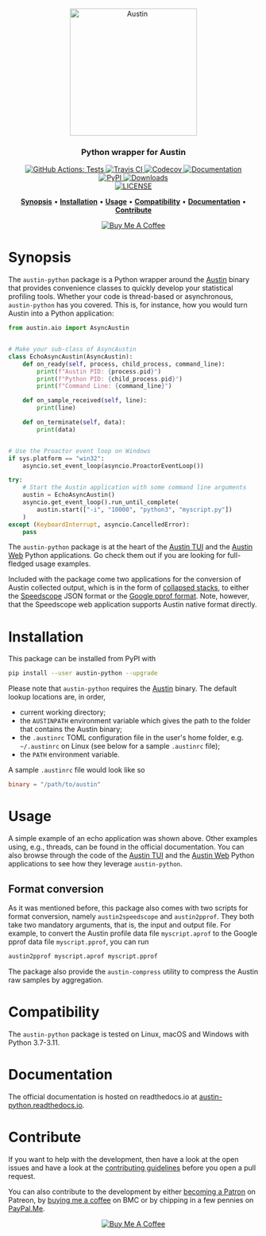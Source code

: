 <p align="center">
  <br/>
  <img src="docs/source/images/logo.png"
       alt="Austin"
       height="256px" />
  <br/>
</p>

<h3 align="center">Python wrapper for Austin</h3>

<p align="center">
  <a href="https://github.com/P403n1x87/austin-python/actions?workflow=Tests">
    <img src="https://github.com/P403n1x87/austin-python/workflows/Tests/badge.svg"
         alt="GitHub Actions: Tests">
  </a>
  <a href="https://travis-ci.org/P403n1x87/austin-python">
    <img src="https://travis-ci.org/P403n1x87/austin-python.svg?branch=main"
         alt="Travis CI">
  </a>
  <a href="https://codecov.io/gh/P403n1x87/austin-python">
    <img src="https://codecov.io/gh/P403n1x87/austin-python/branch/main/graph/badge.svg"
         alt="Codecov">
  </a>
  <a href="https://austin-python.readthedocs.io/">
    <img src="https://readthedocs.org/projects/austin-python/badge/"
         alt="Documentation">
  </a>
  <br/>
  <a href="https://pypi.org/project/austin-python/">
    <img src="https://img.shields.io/pypi/v/austin-python.svg"
         alt="PyPI">
  </a>
  <a href="https://pepy.tech/project/austin-python">
    <img src="https://static.pepy.tech/personalized-badge/austin-python?period=total&units=international_system&left_color=grey&right_color=blue&left_text=downloads"
         alt="Downloads" />
  <a/>
  <br/>
  <a href="https://github.com/P403n1x87/austin-python/blob/main/LICENSE.md">
    <img src="https://img.shields.io/badge/license-GPLv3-ff69b4.svg"
         alt="LICENSE">
  </a>
</p>

<p align="center">
  <a href="#synopsis"><b>Synopsis</b></a>&nbsp;&bull;
  <a href="#installation"><b>Installation</b></a>&nbsp;&bull;
  <a href="#usage"><b>Usage</b></a>&nbsp;&bull;
  <a href="#compatibility"><b>Compatibility</b></a>&nbsp;&bull;
  <a href="#documentation"><b>Documentation</b></a>&nbsp;&bull;
  <a href="#contribute"><b>Contribute</b></a>
</p>

<p align="center">
  <a href="https://www.buymeacoffee.com/Q9C1Hnm28" target="_blank">
    <img src="https://www.buymeacoffee.com/assets/img/custom_images/orange_img.png" alt="Buy Me A Coffee" />
  </a>
</p>


# Synopsis

The `austin-python` package is a Python wrapper around the [Austin] binary that
provides convenience classes to quickly develop your statistical profiling
tools. Whether your code is thread-based or asynchronous, `austin-python` has
you covered. This is, for instance, how you would turn Austin into a Python
application:

~~~ python
from austin.aio import AsyncAustin


# Make your sub-class of AsyncAustin
class EchoAsyncAustin(AsyncAustin):
    def on_ready(self, process, child_process, command_line):
        print(f"Austin PID: {process.pid}")
        print(f"Python PID: {child_process.pid}")
        print(f"Command Line: {command_line}")

    def on_sample_received(self, line):
        print(line)

    def on_terminate(self, data):
        print(data)


# Use the Proactor event loop on Windows
if sys.platform == "win32":
    asyncio.set_event_loop(asyncio.ProactorEventLoop())

try:
    # Start the Austin application with some command line arguments
    austin = EchoAsyncAustin()
    asyncio.get_event_loop().run_until_complete(
        austin.start(["-i", "10000", "python3", "myscript.py"])
    )
except (KeyboardInterrupt, asyncio.CancelledError):
    pass
~~~

The `austin-python` package is at the heart of the [Austin
TUI](https://github.com/P403n1x87/austin-tui) and the [Austin
Web](https://github.com/P403n1x87/austin-web) Python applications. Go check them
out if you are looking for full-fledged usage examples.

Included with the package come two applications for the conversion of Austin
collected output, which is in the form of [collapsed
stacks](https://github.com/brendangregg/FlameGraph), to either the
[Speedscope](https://speedscope.app/) JSON format or the [Google pprof
format](https://github.com/google/pprof). Note, however, that the Speedscope web
application supports Austin native format directly.


# Installation

This package can be installed from PyPI with

~~~ bash
pip install --user austin-python --upgrade
~~~

Please note that `austin-python` requires the [Austin] binary. The default
lookup locations are, in order,

- current working directory;
- the `AUSTINPATH` environment variable which gives the path to the folder that
  contains the Austin binary;
- the `.austinrc` TOML configuration file in the user's home folder, e.g.
  `~/.austinrc` on Linux (see below for a sample `.austinrc` file);
- the `PATH` environment variable.

A sample `.austinrc` file would look like so

~~~ toml
binary = "/path/to/austin"
~~~


# Usage

A simple example of an echo application was shown above. Other examples using,
e.g., threads, can be found in the official documentation. You can also browse
through the code of the [Austin TUI](https://github.com/P403n1x87/austin-tui)
and the [Austin Web](https://github.com/P403n1x87/austin-web) Python
applications to see how they leverage `austin-python`.

## Format conversion

As it was mentioned before, this package also comes with two scripts for format
conversion, namely `austin2speedscope` and `austin2pprof`. They both take two
mandatory arguments, that is, the input and output file. For example, to convert
the Austin profile data file `myscript.aprof` to the Google pprof data file
`myscript.pprof`, you can run

~~~ bash
austin2pprof myscript.aprof myscript.pprof
~~~

The package also provide the `austin-compress` utility to compress the Austin
raw samples by aggregation.

# Compatibility

The `austin-python` package is tested on Linux, macOS and Windows with Python
3.7-3.11.


# Documentation

The official documentation is hosted on readthedocs.io at
[austin-python.readthedocs.io](https://austin-python.readthedocs.io/).


# Contribute

If you want to help with the development, then have a look at the open issues
and have a look at the [contributing guidelines](CONTRIBUTING.md) before you
open a pull request.

You can also contribute to the development by either [becoming a
Patron](https://www.patreon.com/bePatron?u=19221563) on Patreon, by [buying me a
coffee](https://www.buymeacoffee.com/Q9C1Hnm28) on BMC or by chipping in a few
pennies on [PayPal.Me](https://www.paypal.me/gtornetta/1).

<p align="center">
  <a href="https://www.buymeacoffee.com/Q9C1Hnm28" target="_blank">
    <img src="https://www.buymeacoffee.com/assets/img/custom_images/orange_img.png"
         alt="Buy Me A Coffee" />
  </a>
</p>


[Austin]: https://github.com/p403n1x87/austin
